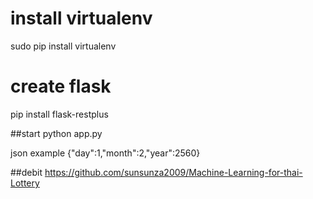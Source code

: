 # install virtualenv
sudo pip install virtualenv

# create flask
  pip install flask-restplus
  
##start
  python app.py
  
json example {"day":1,"month":2,"year":2560}


##debit https://github.com/sunsunza2009/Machine-Learning-for-thai-Lottery


